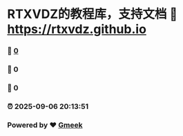 # RTXVDZ的教程库，支持文档 :link: https://rtxvdz.github.io 
### :page_facing_up: [0](https://rtxvdz.github.io/tag.html) 
### :speech_balloon: 0 
### :hibiscus: 0 
### :alarm_clock: 2025-09-06 20:13:51 
### Powered by :heart: [Gmeek](https://github.com/Meekdai/Gmeek)
